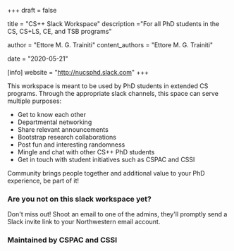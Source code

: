 +++
draft = false

title = "CS++ Slack Workspace"
description ="For all PhD students in the CS, CS+LS, CE, and TSB programs"

author = "Ettore M. G. Trainiti"
content_authors = "Ettore M. G. Trainiti"

date = "2020-05-21"

[info]
website = "http://nucsphd.slack.com"
+++

This workspace is meant to be used by PhD students in extended CS programs.
Through the appropriate slack channels, this space can serve multiple purposes:

- Get to know each other
- Departmental networking
- Share relevant announcements
- Bootstrap research collaborations
- Post fun and interesting randomness
- Mingle and chat with other CS++ PhD students
- Get in touch with student initiatives such as CSPAC and CSSI

Community brings people together and additional value to your PhD experience, be part of it!

### Are you not on this slack workspace yet?

Don't miss out! Shoot an email to one of the admins, they'll promptly send a Slack invite link to your Northwestern email account.

### Maintained by CSPAC and CSSI
